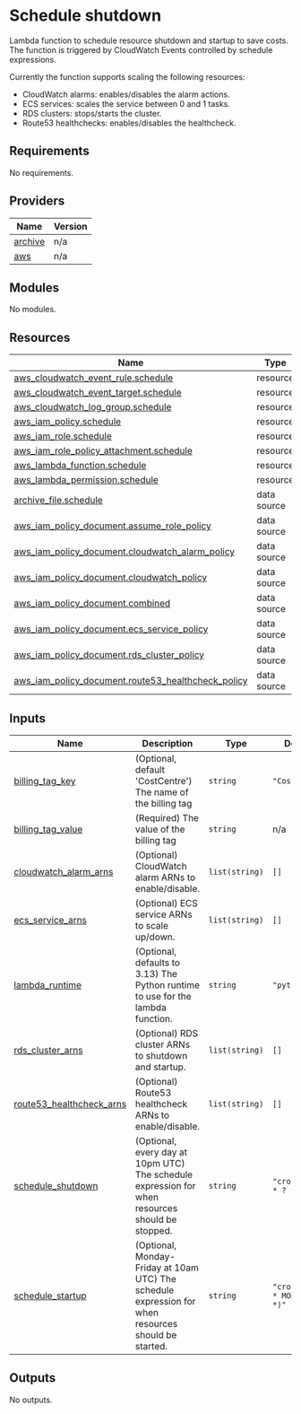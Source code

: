 # Schedule shutdown
Lambda function to schedule resource shutdown and startup to save costs.  The function is triggered by CloudWatch Events
controlled by schedule expressions.   

Currently the function supports scaling the following resources:
- CloudWatch alarms: enables/disables the alarm actions.
- ECS services: scales the service between 0 and 1 tasks.
- RDS clusters: stops/starts the cluster.
- Route53 healthchecks: enables/disables the healthcheck.

## Requirements

No requirements.

## Providers

| Name | Version |
|------|---------|
| <a name="provider_archive"></a> [archive](#provider\_archive) | n/a |
| <a name="provider_aws"></a> [aws](#provider\_aws) | n/a |

## Modules

No modules.

## Resources

| Name | Type |
|------|------|
| [aws_cloudwatch_event_rule.schedule](https://registry.terraform.io/providers/hashicorp/aws/latest/docs/resources/cloudwatch_event_rule) | resource |
| [aws_cloudwatch_event_target.schedule](https://registry.terraform.io/providers/hashicorp/aws/latest/docs/resources/cloudwatch_event_target) | resource |
| [aws_cloudwatch_log_group.schedule](https://registry.terraform.io/providers/hashicorp/aws/latest/docs/resources/cloudwatch_log_group) | resource |
| [aws_iam_policy.schedule](https://registry.terraform.io/providers/hashicorp/aws/latest/docs/resources/iam_policy) | resource |
| [aws_iam_role.schedule](https://registry.terraform.io/providers/hashicorp/aws/latest/docs/resources/iam_role) | resource |
| [aws_iam_role_policy_attachment.schedule](https://registry.terraform.io/providers/hashicorp/aws/latest/docs/resources/iam_role_policy_attachment) | resource |
| [aws_lambda_function.schedule](https://registry.terraform.io/providers/hashicorp/aws/latest/docs/resources/lambda_function) | resource |
| [aws_lambda_permission.schedule](https://registry.terraform.io/providers/hashicorp/aws/latest/docs/resources/lambda_permission) | resource |
| [archive_file.schedule](https://registry.terraform.io/providers/hashicorp/archive/latest/docs/data-sources/file) | data source |
| [aws_iam_policy_document.assume_role_policy](https://registry.terraform.io/providers/hashicorp/aws/latest/docs/data-sources/iam_policy_document) | data source |
| [aws_iam_policy_document.cloudwatch_alarm_policy](https://registry.terraform.io/providers/hashicorp/aws/latest/docs/data-sources/iam_policy_document) | data source |
| [aws_iam_policy_document.cloudwatch_policy](https://registry.terraform.io/providers/hashicorp/aws/latest/docs/data-sources/iam_policy_document) | data source |
| [aws_iam_policy_document.combined](https://registry.terraform.io/providers/hashicorp/aws/latest/docs/data-sources/iam_policy_document) | data source |
| [aws_iam_policy_document.ecs_service_policy](https://registry.terraform.io/providers/hashicorp/aws/latest/docs/data-sources/iam_policy_document) | data source |
| [aws_iam_policy_document.rds_cluster_policy](https://registry.terraform.io/providers/hashicorp/aws/latest/docs/data-sources/iam_policy_document) | data source |
| [aws_iam_policy_document.route53_healthcheck_policy](https://registry.terraform.io/providers/hashicorp/aws/latest/docs/data-sources/iam_policy_document) | data source |

## Inputs

| Name | Description | Type | Default | Required |
|------|-------------|------|---------|:--------:|
| <a name="input_billing_tag_key"></a> [billing\_tag\_key](#input\_billing\_tag\_key) | (Optional, default 'CostCentre') The name of the billing tag | `string` | `"CostCentre"` | no |
| <a name="input_billing_tag_value"></a> [billing\_tag\_value](#input\_billing\_tag\_value) | (Required) The value of the billing tag | `string` | n/a | yes |
| <a name="input_cloudwatch_alarm_arns"></a> [cloudwatch\_alarm\_arns](#input\_cloudwatch\_alarm\_arns) | (Optional) CloudWatch alarm ARNs to enable/disable. | `list(string)` | `[]` | no |
| <a name="input_ecs_service_arns"></a> [ecs\_service\_arns](#input\_ecs\_service\_arns) | (Optional) ECS service ARNs to scale up/down. | `list(string)` | `[]` | no |
| <a name="input_lambda_runtime"></a> [lambda\_runtime](#input\_lambda\_runtime) | (Optional, defaults to 3.13) The Python runtime to use for the lambda function. | `string` | `"python3.13"` | no |
| <a name="input_rds_cluster_arns"></a> [rds\_cluster\_arns](#input\_rds\_cluster\_arns) | (Optional) RDS cluster ARNs to shutdown and startup. | `list(string)` | `[]` | no |
| <a name="input_route53_healthcheck_arns"></a> [route53\_healthcheck\_arns](#input\_route53\_healthcheck\_arns) | (Optional) Route53 healthcheck ARNs to enable/disable. | `list(string)` | `[]` | no |
| <a name="input_schedule_shutdown"></a> [schedule\_shutdown](#input\_schedule\_shutdown) | (Optional, every day at 10pm UTC) The schedule expression for when resources should be stopped. | `string` | `"cron(0 22 * * ? *)"` | no |
| <a name="input_schedule_startup"></a> [schedule\_startup](#input\_schedule\_startup) | (Optional, Monday-Friday at 10am UTC) The schedule expression for when resources should be started. | `string` | `"cron(0 10 ? * MON-FRI *)"` | no |

## Outputs

No outputs.
